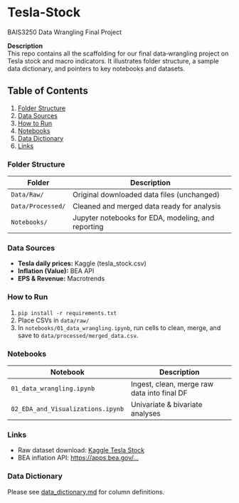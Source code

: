 # Tesla-Stock
BAIS3250 Data Wrangling Final Project

**Description**  
This repo contains all the scaffolding for our final data‐wrangling project on Tesla stock and macro indicators. It illustrates folder structure, a sample data dictionary, and pointers to key notebooks and datasets.

## Table of Contents  
1. [Folder Structure](#folder-structure)  
2. [Data Sources](#data-sources)  
3. [How to Run](#how-to-run)  
4. [Notebooks](#notebooks)  
5. [Data Dictionary](#data-dictionary)  
6. [Links](#links)

### Folder Structure  
| Folder              | Description                                                        |
|---------------------|--------------------------------------------------------------------|
| `Data/Raw/`         | Original downloaded data files (unchanged)                         |
| `Data/Processed/`   | Cleaned and merged data ready for analysis                         |
| `Notebooks/`        | Jupyter notebooks for EDA, modeling, and reporting                 |


### Data Sources  
- **Tesla daily prices:** Kaggle (tesla_stock.csv)  
- **Inflation (Value):** BEA API  
- **EPS & Revenue:** Macrotrends  

### How to Run  
1. `pip install -r requirements.txt`  
2. Place CSVs in `data/raw/`  
3. In `notebooks/01_data_wrangling.ipynb`, run cells to clean, merge, and save to `data/processed/merged_data.csv`.

### Notebooks  
| Notebook                       | Description                                   |
|--------------------------------|-----------------------------------------------|
| `01_data_wrangling.ipynb`      | Ingest, clean, merge raw data into final DF   |
| `02_EDA_and_Visualizations.ipynb` | Univariate & bivariate analyses                |

### Links  
- Raw dataset download: [Kaggle Tesla Stock](https://www.kaggle.com/…/tesla-stock-data)  
- BEA inflation API: https://apps.bea.gov/…  

### Data Dictionary  
Please see [data_dictionary.md](data_dictionary.md) for column definitions.

